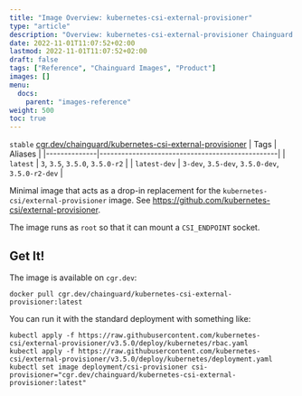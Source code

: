 ```yaml
---
title: "Image Overview: kubernetes-csi-external-provisioner"
type: "article"
description: "Overview: kubernetes-csi-external-provisioner Chainguard Images"
date: 2022-11-01T11:07:52+02:00
lastmod: 2022-11-01T11:07:52+02:00
draft: false
tags: ["Reference", "Chainguard Images", "Product"]
images: []
menu:
  docs:
    parent: "images-reference"
weight: 500
toc: true
---
```


`stable` [cgr.dev/chainguard/kubernetes-csi-external-provisioner](https://github.com/chainguard-images/images/tree/main/images/kubernetes-csi-external-provisioner)
| Tags         | Aliases                                         |
|--------------|-------------------------------------------------|
| `latest`     | `3`, `3.5`, `3.5.0`, `3.5.0-r2`                 |
| `latest-dev` | `3-dev`, `3.5-dev`, `3.5.0-dev`, `3.5.0-r2-dev` |



Minimal image that acts as a drop-in replacement for the `kubernetes-csi/external-provisioner` image.  See https://github.com/kubernetes-csi/external-provisioner.

The image runs as `root` so that it can mount a `CSI_ENDPOINT` socket.

## Get It!

The image is available on `cgr.dev`:

```
docker pull cgr.dev/chainguard/kubernetes-csi-external-provisioner:latest
```

You can run it with the standard deployment with something like:

```
kubectl apply -f https://raw.githubusercontent.com/kubernetes-csi/external-provisioner/v3.5.0/deploy/kubernetes/rbac.yaml
kubectl apply -f https://raw.githubusercontent.com/kubernetes-csi/external-provisioner/v3.5.0/deploy/kubernetes/deployment.yaml
kubectl set image deployment/csi-provisioner csi-provisioner="cgr.dev/chainguard/kubernetes-csi-external-provisioner:latest"
```


